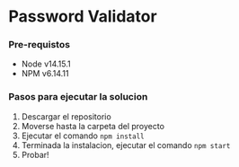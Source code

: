# Password Validator
### Pre-requistos
- Node v14.15.1
- NPM v6.14.11
### Pasos para ejecutar la solucion
1. Descargar el repositorio
2. Moverse hasta la carpeta del proyecto
3. Ejecutar el comando `npm install`
4. Terminada la instalacion, ejecutar el comando `npm start`
5. Probar!
